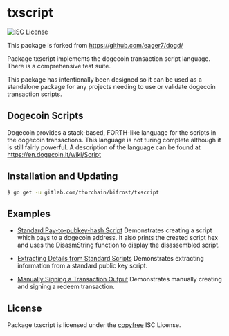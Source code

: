 # txscript

[![ISC License](http://img.shields.io/badge/license-ISC-blue.svg)](http://copyfree.org)

This package is forked from https://github.com/eager7/dogd/

Package txscript implements the dogecoin transaction script language. There is
a comprehensive test suite.

This package has intentionally been designed so it can be used as a standalone
package for any projects needing to use or validate dogecoin transaction scripts.

## Dogecoin Scripts

Dogecoin provides a stack-based, FORTH-like language for the scripts in
the dogecoin transactions. This language is not turing complete
although it is still fairly powerful. A description of the language
can be found at https://en.dogecoin.it/wiki/Script

## Installation and Updating

```bash
$ go get -u gitlab.com/thorchain/bifrost/txscript
```

## Examples

- [Standard Pay-to-pubkey-hash Script](https://pkg.go.dev/gitlab.com/thorchain/bifrost/txscript#example-PayToAddrScript)
  Demonstrates creating a script which pays to a dogecoin address. It also
  prints the created script hex and uses the DisasmString function to display
  the disassembled script.

- [Extracting Details from Standard Scripts](https://pkg.go.dev/gitlab.com/thorchain/bifrost/txscript#example-ExtractPkScriptAddrs)
  Demonstrates extracting information from a standard public key script.

- [Manually Signing a Transaction Output](https://pkg.go.dev/gitlab.com/thorchain/bifrost/txscript#example-SignTxOutput)
  Demonstrates manually creating and signing a redeem transaction.

## License

Package txscript is licensed under the [copyfree](http://copyfree.org) ISC
License.
